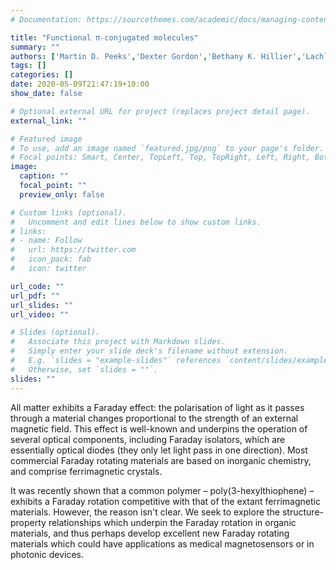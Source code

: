 ```yaml
---
# Documentation: https://sourcethemes.com/academic/docs/managing-content/

title: "Functional π-conjugated molecules"
summary: ""
authors: ['Martin D. Peeks','Dexter Gordon','Bethany K. Hillier','Lachlan Bradley','Josh Pitt','Auguste McNally']
tags: []
categories: []
date: 2020-05-09T21:47:19+10:00
show_date: false

# Optional external URL for project (replaces project detail page).
external_link: ""

# Featured image
# To use, add an image named `featured.jpg/png` to your page's folder.
# Focal points: Smart, Center, TopLeft, Top, TopRight, Left, Right, BottomLeft, Bottom, BottomRight.
image:
  caption: ""
  focal_point: ""
  preview_only: false

# Custom links (optional).
#   Uncomment and edit lines below to show custom links.
# links:
# - name: Follow
#   url: https://twitter.com
#   icon_pack: fab
#   icon: twitter

url_code: ""
url_pdf: ""
url_slides: ""
url_video: ""

# Slides (optional).
#   Associate this project with Markdown slides.
#   Simply enter your slide deck's filename without extension.
#   E.g. `slides = "example-slides"` references `content/slides/example-slides.md`.
#   Otherwise, set `slides = ""`.
slides: ""
---
```

All matter exhibits a Faraday effect: the polarisation of light as it passes through a material changes proportional to the strength of an external magnetic field. This effect is well-known and underpins the operation of several optical components, including Faraday isolators, which are essentially optical diodes (they only let light pass in one direction). Most commercial Faraday rotating materials are based on inorganic chemistry, and comprise ferrimagnetic crystals.

It was recently shown that a common polymer – poly(3-hexylthiophene) – exhibits a Faraday rotation competitive with that of the extant ferrimagnetic materials. However, the reason isn't clear. We seek to explore the structure-property relationships which underpin the Faraday rotation in organic materials, and thus perhaps develop excellent new Faraday rotating materials which could have applications as medical magnetosensors or in photonic devices.
